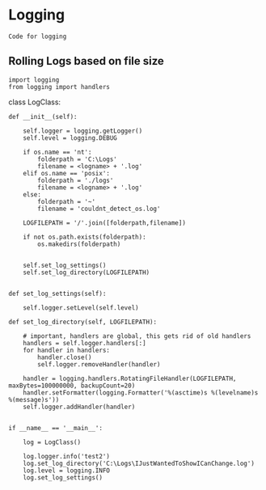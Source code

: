# Logging

    Code for logging
    
## Rolling Logs based on file size

    import logging
    from logging import handlers

class LogClass:
    
    def __init__(self):
        
        self.logger = logging.getLogger()
        self.level = logging.DEBUG
        
        if os.name == 'nt':
            folderpath = 'C:\Logs'
            filename = <logname> + '.log'
        elif os.name == 'posix':
            folderpath = './logs'
            filename = <logname> + '.log'
        else:
            folderpath = '~'
            filename = 'couldnt_detect_os.log'
            
        LOGFILEPATH = '/'.join([folderpath,filename])
        
        if not os.path.exists(folderpath):
            os.makedirs(folderpath)
        
        
        self.set_log_settings()
        self.set_log_directory(LOGFILEPATH)
        
        
    def set_log_settings(self):
        
        self.logger.setLevel(self.level)
        
    def set_log_directory(self, LOGFILEPATH):
        
        # important, handlers are global, this gets rid of old handlers
        handlers = self.logger.handlers[:]
        for handler in handlers:
            handler.close()
            self.logger.removeHandler(handler)
        
        handler = logging.handlers.RotatingFileHandler(LOGFILEPATH, maxBytes=100000000, backupCount=20)
        handler.setFormatter(logging.Formatter('%(asctime)s %(levelname)s %(message)s'))
        self.logger.addHandler(handler)


    if __name__ == '__main__':
        
        log = LogClass()

        log.logger.info('test2')
        log.set_log_directory('C:\Logs\IJustWantedToShowICanChange.log')
        log.level = logging.INFO
        log.set_log_settings()